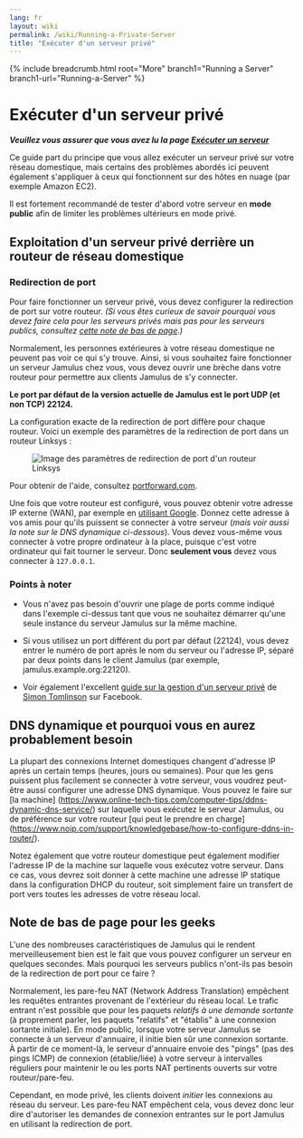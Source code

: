 ```yaml
---
lang: fr
layout: wiki
permalink: /wiki/Running-a-Private-Server
title: "Exécuter d'un serveur privé"
---
```


{% include breadcrumb.html root="More" branch1="Running a Server" branch1-url="Running-a-Server" %}

# Exécuter d'un serveur privé

**_Veuillez vous assurer que vous avez lu la page [Exécuter un serveur](Running-a-Server)_**

Ce guide part du principe que vous allez exécuter un serveur privé sur votre réseau domestique, mais certains des problèmes abordés ici peuvent également s'appliquer à ceux qui fonctionnent sur des hôtes en nuage (par exemple Amazon EC2).

Il est fortement recommandé de tester d'abord votre serveur en **mode public** afin de limiter les problèmes ultérieurs en mode privé.

## Exploitation d'un serveur privé derrière un routeur de réseau domestique

### Redirection de port

Pour faire fonctionner un serveur privé, vous devez configurer la redirection de port sur votre routeur. _(Si vous êtes curieux de savoir pourquoi vous devez faire cela pour les serveurs privés mais pas pour les serveurs publics, consultez [cette note de bas de page](#Note-de-bas-de-page-pour-les-geeks).)_

Normalement, les personnes extérieures à votre réseau domestique ne peuvent pas voir ce qui s'y trouve. Ainsi, si vous souhaitez faire fonctionner un serveur Jamulus chez vous, vous devez ouvrir une brèche dans votre routeur pour permettre aux clients Jamulus de s'y connecter.

**Le port par défaut de la version actuelle de Jamulus est le port UDP (et non TCP) 22124.**

La configuration exacte de la redirection de port diffère pour chaque routeur. Voici un exemple des paramètres de la redirection de port dans un routeur Linksys :

<figure><img src="{{site.url}}/assets/img/en-screenshots/linksys-port-forward.png" loading="lazy" alt="Image des paramètres de redirection de port d'un routeur Linksys"></figure>

Pour obtenir de l'aide, consultez [portforward.com](https://portforward.com).

Une fois que votre routeur est configuré, vous pouvez obtenir votre adresse IP externe (WAN), par exemple en [utilisant Google](https://www.google.com/search?q=what+is+my+ip). Donnez cette adresse à vos amis pour qu'ils puissent se connecter à votre serveur (_mais voir aussi la note sur le DNS dynamique ci-dessous_). Vous devez vous-même vous connecter à votre propre ordinateur à la place, puisque c'est votre ordinateur qui fait tourner le serveur. Donc **seulement vous** devez vous connecter à `127.0.0.1`.

### Points à noter

* Vous n'avez pas besoin d'ouvrir une plage de ports comme indiqué dans l'exemple ci-dessus tant que vous ne souhaitez démarrer qu'une seule instance du serveur Jamulus sur la même machine.

* Si vous utilisez un port différent du port par défaut (22124), vous devez entrer le numéro de port après le nom du serveur ou l'adresse IP, séparé par deux points dans le client Jamulus (par exemple, jamulus.example.org:22120).

* Voir également l'excellent [guide sur la gestion d'un serveur privé](https://www.facebook.com/notes/jamulus-online-musicianssingers-jamming/how-to-create-a-private-server-for-band-rehearsals/508642543044030/) de [Simon Tomlinson](https://www.facebook.com/simon.james.tomlinson?eid=ARBQoY3KcZAtS3pGdLJuqvQTeRSOo4gHdQZT7nNzOt1oPMGgZ4_3GERe-rOyH5PxsSHVYYXjWwcqd71a) sur Facebook.

## DNS dynamique et pourquoi vous en aurez probablement besoin

La plupart des connexions Internet domestiques changent d'adresse IP après un certain temps (heures, jours ou semaines). Pour que les gens puissent plus facilement se connecter à votre serveur, vous voudrez peut-être aussi configurer une adresse DNS dynamique. Vous pouvez le faire sur [la machine] (https://www.online-tech-tips.com/computer-tips/ddns-dynamic-dns-service/) sur laquelle vous exécutez le serveur Jamulus, ou de préférence sur votre routeur [qui peut le prendre en charge] (https://www.noip.com/support/knowledgebase/how-to-configure-ddns-in-router/).

Notez également que votre routeur domestique peut également modifier l'adresse IP de la machine sur laquelle vous exécutez votre serveur. Dans ce cas, vous devrez soit donner à cette machine une adresse IP statique dans la configuration DHCP du routeur, soit simplement faire un transfert de port vers toutes les adresses de votre réseau local.

## Note de bas de page pour les geeks

L'une des nombreuses caractéristiques de Jamulus qui le rendent merveilleusement bien est le fait que vous pouvez configurer un serveur en quelques secondes. Mais pourquoi les serveurs publics n'ont-ils pas besoin de la redirection de port pour ce faire ?

Normalement, les pare-feu NAT (Network Address Translation) empêchent les requêtes entrantes provenant de l'extérieur du réseau local. Le trafic entrant n'est possible que pour les paquets _relatifs à une demande sortante_ (à proprement parler, les paquets "relatifs" et "établis" à une connexion sortante initiale). En mode public, lorsque votre serveur Jamulus se connecte à un serveur d'annuaire, il initie bien sûr une connexion sortante. À partir de ce moment-là, le serveur d'annuaire envoie des "pings" (pas des pings ICMP) de connexion (établie/liée) à votre serveur à intervalles réguliers pour maintenir le ou les ports NAT pertinents ouverts sur votre routeur/pare-feu.

Cependant, en mode privé, les clients doivent _initier_ les connexions au réseau du serveur. Les pare-feu NAT empêchent cela, vous devez donc leur dire d'autoriser les demandes de connexion entrantes sur le port Jamulus en utilisant la redirection de port.
